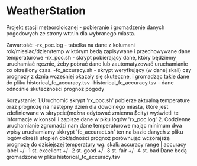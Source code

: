 # WeatherStation
Projekt stacji meteoroloicznej - pobieranie i gromadzenie
danych pogodowych ze strony wttr.in dla wybranego miasta.

Zawartość:
-rx_poc.log - tabelka na dane z kolumani rok/miesiac/dzien/temp
w którym bedą zapisywane i przechowywane dane temperaturowe
-rx_poc.sh - skrypt pobierający dane, który będziemy uruchamiać ręcznie,
żeby pobrać dane lub zautomatyzować uruchamianie co określony czas. 
-fc_accuracy.sh - skrypt weryfkujący (w danej skali) czy prognozy z 
dznia wcześniej okazały się skuteczne, i gromadząc takie dane do
pliku historical_fc_accuracy.tsv
-historical_fc_accuracy.tsv - dane odnośnie skuteczności prognoz pogody

Korzystanie:
1.Uruchomić skrypt 'rx_poc.sh' pobierze aktualną temperature oraz prognozę na następny dzień dla dowolnego miasta, które jest zdefiniowane w skrypcie(można edytować zmienna $city) wyświetli te informacje w konsoli i zapisze dane w plku logów 'rx_poc.log'
2. Codzienne uruchamianie zgromadzi nam dane temperaturowe mając minimum dwa wpisy
uruchamiamy skkrypt 'fc_accuract.sh' ten na bazie danych z pliku logów określi stopień
dokładności prognoz porównując wczorajszą prognozę do dzisiejszej temperatury wg. skali:
accuracy range | accuracy label
+/- 1 st.        excellent
+/- 2 st.        good
+/- 3 st.        fair
+/- 4 st.        bad
Dane bedą gromadzone w pliku historical_fc_accuracy.tsv

